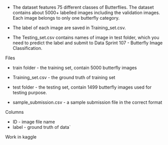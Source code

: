 
- The dataset features 75 different classes of Butterflies. The dataset contains about 5000+ labelled images including the validation images. Each image belongs to only one butterfly category.

- The label of each image are saved in Training_set.csv.

- The Testing_set.csv contains names of image in test folder, which you need to predict the label and submit to Data Sprint 107 - Butterfly Image Classification.

Files
- train folder - the training set, contain 5000 butterfly images

- Training_set.csv - the ground truth of training set

- test folder - the testing set, contain 1499 butterfly images used for testing purpose.

- sample_submission.csv - a sample submission file in the correct format

Columns
- ID - image file name
- label - ground truth of data`

Work in kaggle
